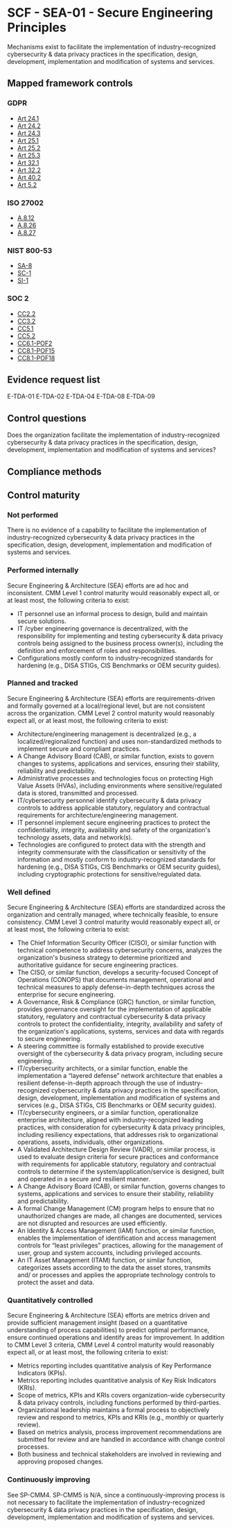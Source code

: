 # SCF - SEA-01 - Secure Engineering Principles
Mechanisms exist to facilitate the implementation of industry-recognized cybersecurity & data privacy practices in the specification, design, development, implementation and modification of systems and services.
## Mapped framework controls
### GDPR
- [Art 24.1](../gdpr/art24.md#Article-241)
- [Art 24.2](../gdpr/art24.md#Article-242)
- [Art 24.3](../gdpr/art24.md#Article-243)
- [Art 25.1](../gdpr/art25.md#Article-251)
- [Art 25.2](../gdpr/art25.md#Article-252)
- [Art 25.3](../gdpr/art25.md#Article-253)
- [Art 32.1](../gdpr/art32.md#Article-321)
- [Art 32.2](../gdpr/art32.md#Article-322)
- [Art 40.2](../gdpr/art40.md#Article-402)
- [Art 5.2](../gdpr/art5.md#Article-52)

### ISO 27002
- [A.8.12](../iso27002/a-8.md#a812)
- [A.8.26](../iso27002/a-8.md#a826)
- [A.8.27](../iso27002/a-8.md#a827)

### NIST 800-53
- [SA-8](../nist80053/sa-8.md)
- [SC-1](../nist80053/sc-1.md)
- [SI-1](../nist80053/si-1.md)

### SOC 2
- [CC2.2](../soc2/cc22.md)
- [CC3.2](../soc2/cc32.md)
- [CC5.1](../soc2/cc51.md)
- [CC5.2](../soc2/cc52.md)
- [CC6.1-POF2](../soc2/cc61-pof2.md)
- [CC8.1-POF15](../soc2/cc81-pof15.md)
- [CC8.1-POF18](../soc2/cc81-pof18.md)

## Evidence request list
E-TDA-01
E-TDA-02
E-TDA-04
E-TDA-08
E-TDA-09

## Control questions
Does the organization facilitate the implementation of industry-recognized cybersecurity & data privacy practices in the specification, design, development, implementation and modification of systems and services?

## Compliance methods


## Control maturity
### Not performed
There is no evidence of a capability to facilitate the implementation of industry-recognized cybersecurity & data privacy practices in the specification, design, development, implementation and modification of systems and services.

### Performed internally
Secure Engineering & Architecture (SEA) efforts are ad hoc and inconsistent. CMM Level 1 control maturity would reasonably expect all, or at least most, the following criteria to exist:
- IT personnel use an informal process to design, build and maintain secure solutions.
- IT /cyber engineering governance is decentralized, with the responsibility for implementing and testing cybersecurity & data privacy controls being assigned to the business process owner(s), including the definition and enforcement of roles and responsibilities.
- Configurations mostly conform to industry-recognized standards for hardening (e.g., DISA STIGs, CIS Benchmarks or OEM security guides).

### Planned and tracked
Secure Engineering & Architecture (SEA) efforts are requirements-driven and formally governed at a local/regional level, but are not consistent across the organization. CMM Level 2 control maturity would reasonably expect all, or at least most, the following criteria to exist:
- Architecture/engineering management is decentralized (e.g., a localized/regionalized function) and uses non-standardized methods to implement secure and compliant practices.
- A Change Advisory Board (CAB), or similar function, exists to govern changes to systems, applications and services, ensuring their stability, reliability and predictability.
- Administrative processes and technologies focus on protecting High Value Assets (HVAs), including environments where sensitive/regulated data is stored, transmitted and processed.
- IT/cybersecurity personnel identify cybersecurity & data privacy controls to address applicable statutory, regulatory and contractual requirements for architecture/engineering management.
- IT personnel implement secure engineering practices to protect the confidentiality, integrity, availability and safety of the organization's technology assets, data and network(s).
- Technologies are configured to protect data with the strength and integrity commensurate with the classification or sensitivity of the information and mostly conform to industry-recognized standards for hardening (e.g., DISA STIGs, CIS Benchmarks or OEM security guides), including cryptographic protections for sensitive/regulated data.


### Well defined
Secure Engineering & Architecture (SEA) efforts are standardized across the organization and centrally managed, where technically feasible, to ensure consistency. CMM Level 3 control maturity would reasonably expect all, or at least most, the following criteria to exist:
- The Chief Information Security Officer (CISO), or similar function with technical competence to address cybersecurity concerns, analyzes the organization's business strategy to determine prioritized and authoritative guidance for secure engineering practices.
- The CISO, or similar function, develops a security-focused Concept of Operations (CONOPS) that documents management, operational and technical measures to apply defense-in-depth techniques across the enterprise for secure engineering.
- A Governance, Risk & Compliance (GRC) function, or similar function, provides governance oversight for the implementation of applicable statutory, regulatory and contractual cybersecurity & data privacy controls to protect the confidentiality, integrity, availability and safety of the organization's applications, systems, services and data with regards to secure engineering.
- A steering committee is formally established to provide executive oversight of the cybersecurity & data privacy program, including secure engineering.
- IT/cybersecurity architects, or a similar function, enable the implementation a “layered defense” network architecture that enables a resilient defense-in-depth approach through the use of industry-recognized cybersecurity & data privacy practices in the specification, design, development, implementation and modification of systems and services (e.g., DISA STIGs, CIS Benchmarks or OEM security guides).
- IT/cybersecurity engineers, or a similar function, operationalize enterprise architecture, aligned with industry-recognized leading practices, with consideration for cybersecurity & data privacy principles, including resiliency expectations, that addresses risk to organizational operations, assets, individuals, other organizations.
- A Validated Architecture Design Review (VADR), or similar process, is used to evaluate design criteria for secure practices and conformance with requirements for applicable statutory, regulatory and contractual controls to determine if the system/application/service is designed, built and operated in a secure and resilient manner.
- A Change Advisory Board (CAB), or similar function, governs changes to systems, applications and services to ensure their stability, reliability and predictability.
- A formal Change Management (CM) program helps to ensure that no unauthorized changes are made, all changes are documented, services are not disrupted and resources are used efficiently.
- An Identity & Access Management (IAM) function, or similar function, enables the implementation of identification and access management controls for “least privileges” practices, allowing for the management of user, group and system accounts, including privileged accounts.
- An IT Asset Management (ITAM) function, or similar function, categorizes assets according to the data the asset stores, transmits and/ or processes and applies the appropriate technology controls to protect the asset and data.

### Quantitatively controlled
Secure Engineering & Architecture (SEA) efforts are metrics driven and provide sufficient management insight (based on a quantitative understanding of process capabilities) to predict optimal performance, ensure continued operations and identify areas for improvement. In addition to CMM Level 3 criteria, CMM Level 4 control maturity would reasonably expect all, or at least most, the following criteria to exist:
- Metrics reporting includes quantitative analysis of Key Performance Indicators (KPIs).
- Metrics reporting includes quantitative analysis of Key Risk Indicators (KRIs).
- Scope of metrics, KPIs and KRIs covers organization-wide cybersecurity & data privacy controls, including functions performed by third-parties.
- Organizational leadership maintains a formal process to objectively review and respond to metrics, KPIs and KRIs (e.g., monthly or quarterly review).
- Based on metrics analysis, process improvement recommendations are submitted for review and are handled in accordance with change control processes.
- Both business and technical stakeholders are involved in reviewing and approving proposed changes.

### Continuously improving
See SP-CMM4. SP-CMM5 is N/A, since a continuously-improving process is not necessary to facilitate the implementation of industry-recognized cybersecurity & data privacy practices in the specification, design, development, implementation and modification of systems and services.
